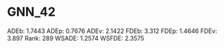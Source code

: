 # GNN_42

ADEb: 1.7443
ADEp: 0.7676
ADEv: 2.1422
FDEb: 3.312
FDEp: 1.4646
FDEv: 3.897
Rank: 289
WSADE: 1.2574
WSFDE: 2.3575